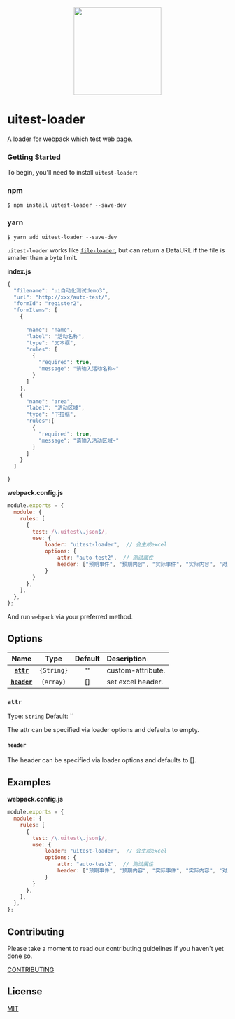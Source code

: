 <div align="center">
  <a href="https://github.com/webpack/webpack">
    <img width="200" height="200" src="https://webpack.js.org/assets/icon-square-big.svg">
  </a>
</div>

# uitest-loader

A loader for webpack which test web page.

### Getting Started

To begin, you'll need to install `uitest-loader`:

### npm
```console
$ npm install uitest-loader --save-dev
```

### yarn
```console
$ yarn add uitest-loader --save-dev
```

`uitest-loader` works like
[`file-loader`](https://github.com/webpack-contrib/file-loader), but can return
a DataURL if the file is smaller than a byte limit.

**index.js**

```js
{
  "filename": "ui自动化测试demo3",
  "url": "http://xxx/auto-test/",
  "formId": "register2",
  "formItems": [
    {
    
      "name": "name",
      "label": "活动名称",
      "type": "文本框",
      "rules": [
        {
          "required": true,
          "message": "请输入活动名称~"
        }
      ]
    },
    {
      "name": "area",
      "label": "活动区域",
      "type": "下拉框",
      "rules":[
        {
          "required": true,
          "message": "请输入活动区域~"
        }
      ]
    }
  ]

}
```

**webpack.config.js**

```js
module.exports = {
  module: {
    rules: [
      {
        test: /\.uitest\.json$/,
        use: {
            loader: "uitest-loader",  // 会生成excel
            options: {
                attr: "auto-test2",  // 测试属性
                header: ["预期事件", "预期内容", "实际事件", "实际内容", "对比结果", "访问地址", "填充位置", "属性名称", "输入类型", "输入内容"]
            }
        }
      },
    ],
  },
};
```

And run `webpack` via your preferred method.

## Options

|             Name              |            Type             |                            Default                            | Description                                                                         |
| :---------------------------: | :-------------------------: | :-----------------------------------------------------------: | :---------------------------------------------------------------------------------- |
|     **[`attr`](#attr)**     | `{String}` |                            ""                             | custom-attribute.                                     |
|  **[`header`](#header)**  |     `{Array}`     | [] | set excel header.                                  |

### `attr`

Type: `String`
Default: ``

The attr can be specified via loader options and defaults to empty.

#### `header`

The header can be specified via loader options and defaults to [].

## Examples

**webpack.config.js**

```js
module.exports = {
  module: {
    rules: [
      {
        test: /\.uitest\.json$/,
        use: {
            loader: "uitest-loader",  // 会生成excel
            options: {
                attr: "auto-test2",  // 测试属性
                header: ["预期事件", "预期内容", "实际事件", "实际内容", "对比结果", "访问地址", "填充位置", "属性名称", "输入类型", "输入内容"]
            }
        }
      },
    ],
  },
};
```

## Contributing

Please take a moment to read our contributing guidelines if you haven't yet done so.

[CONTRIBUTING](./.github/CONTRIBUTING.md)

## License

[MIT](./LICENSE)

[npm-url]: https://npmjs.com/package/uitest-loader
[node-url]: https://nodejs.org

```

```
